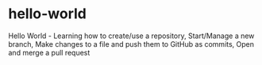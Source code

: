 # hello-world
Hello World - Learning how to create/use a repository, Start/Manage a new branch, Make changes to a file and push them to GitHub as commits, Open and merge a pull request

